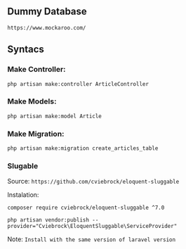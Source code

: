 ## Dummy Database
`https://www.mockaroo.com/`

## Syntacs

### Make Controller:

`php artisan make:controller ArticleController`

### Make Models:

`php artisan make:model Article`

### Make Migration:

`php artisan make:migration create_articles_table`

### Slugable

Source: `https://github.com/cviebrock/eloquent-sluggable`

Instalation:

`composer require cviebrock/eloquent-sluggable ^7.0`

`php artisan vendor:publish --provider="Cviebrock\EloquentSluggable\ServiceProvider"`

Note: `Install with the same version of laravel version`
